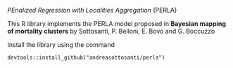 *PEnalized Regression with Localities Aggregation* (PERLA)

This R library implements the PERLA model proposed in **Bayesian mapping of mortality clusters** by Sottosanti, P. Belloni, E. Bovo and G. Boccuzzo

Install the library using the command

```{r}
devtools::install_github("andreasottosanti/perla")
```


